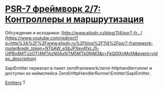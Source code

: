 # [PSR-7 фреймворк 2/7: Контроллеры и маршрутизация](https://www.youtube.com/watch?v=FkQ0IXnMxfA&t=1983s)

Обсуждение и исходники: [http://www.elisdn.ru/blog/114/psr7-fr...](https://www.youtube.com/redirect?q=http%3A%2F%2Fwww.elisdn.ru%2Fblog%2F114%2Fpsr7-framework-router&redir_token=NTbAW_eSbJPXey4fxLJ1i-UlPBx8MTUzOTI4MTAzN0AxNTM5MTk0NjM3&v=FkQ0IXnMxfA&event=video_description)

SapiEmitter переехал в пакет zendframework/zend-httphandlerrunner и доступен из неймспейса Zend\HttpHandlerRunner\Emitter\SapiEmitter.﻿

[Emitters](https://docs.zendframework.com/zend-httphandlerrunner/emitters/)
Т